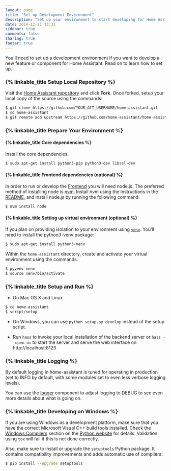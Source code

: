 ```yaml
---
layout: page
title: "Set up Development Environment"
description: "Set up your environment to start developing for Home Assistant."
date: 2014-12-21 13:32
sidebar: true
comments: false
sharing: true
footer: true
---
```


You'll need to set up a development environment if you want to develop a new feature or component for Home Assistant. Read on to learn how to set up.

### {% linkable_title Setup Local Repository %}

Visit the [Home Assistant repository](https://github.com/home-assistant/home-assistant) and click **Fork**.
Once forked, setup your local copy of the source using the commands:
```bash
$ git clone https://github.com/YOUR_GIT_USERNAME/home-assistant.git
$ cd home-assistant
$ git remote add upstream https://github.com/home-assistant/home-assistant.git
```

### {% linkable_title Prepare Your Environment %}

#### {% linkable_title Core dependencies %} 

Install the core dependencies.
```bash
$ sudo apt-get install python3-pip python3-dev libssl-dev
```

#### {% linkable_title Frontend dependencies (optional) %} 

In order to run or develop the [Frontend](https://home-assistant.io/developers/frontend/) you will need node.js. The preferred method of installing node is [nvm](https://github.com/creationix/nvm). Install nvm using the instructions in the [README](https://github.com/creationix/nvm#install-script), and install node.js by running the following command:
```bash
$ nvm install node
```

#### {% linkable_title Setting up virtual environment (optional) %} 

If you plan on providing isolation to your environment using [`venv`](https://docs.python.org/3.4/library/venv.html). You'll need to install the python3-venv package:
```bash
$ sudo apt-get install python3-venv
```
Within the `home-assistant` directory, create and activate your virtual environment using the commands:
```bash
$ pyvenv venv
$ source venv/bin/activate
```

### {% linkable_title Setup and Run %}

* On Mac OS X and Linux 
```bash
$ cd home-assistant
$ script/setup
```

* On Windows, you can use `python setup.py develop` instead of the setup script.

* Run `hass` to invoke your local installation of the backend server or `hass --open-ui` to start the server and serve the web interface on http://localhost:8123

### {% linkable_title Logging %}

By default logging in home-assistant is tuned for operating in
production (set to INFO by default, with some modules set to even less
verbose logging levels).

You can use the [logger](/components/logger/) component to adjust
logging to DEBUG to see even more details about what is going on.

### {% linkable_title Developing on Windows %}

If you are using Windows as a development platform, make sure that you have the correct Microsoft Visual C++ build tools installed. Check the [Windows Compilers](https://wiki.python.org/moin/WindowsCompilers) section on the [Python website](https://www.python.org/) for details. Validation using `tox` will fail if this is not done correctly.

Also, make sure to install or upgrade the `setuptools` Python package. It contains compatibility improvements and adds automatic use of compilers:

```bash
$ pip install --upgrade setuptools
```
